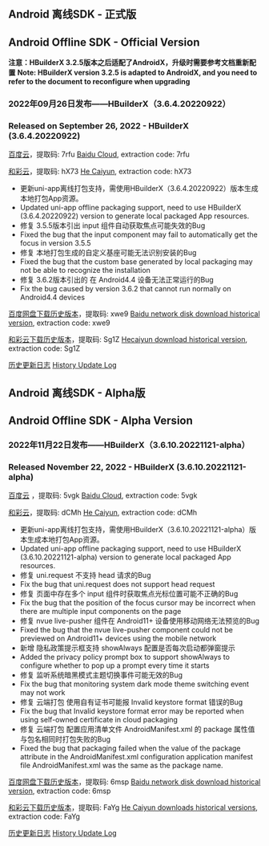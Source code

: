 ## Android 离线SDK - 正式版
## Android Offline SDK - Official Version

**注意：HBuilderX 3.2.5版本之后适配了AndroidX，升级时需要参考文档重新配置**
**Note: HBuilderX version 3.2.5 is adapted to AndroidX, and you need to refer to the document to reconfigure when upgrading**

### 2022年09月26日发布——HBuilderX（3.6.4.20220922）
### Released on September 26, 2022 - HBuilderX (3.6.4.20220922)

[百度云](https://pan.baidu.com/s/14SZ-CjlbaNtGHk3CpamgXQ)，提取码: 7rfu
[Baidu Cloud](https://pan.baidu.com/s/14SZ-CjlbaNtGHk3CpamgXQ), extraction code: 7rfu

[和彩云](https://caiyun.139.com/m/i?115CeU0TNdKlH)，提取码: hX73
[He Caiyun](https://caiyun.139.com/m/i?115CeU0TNdKlH), extraction code: hX73

+ 更新uni-app离线打包支持，需使用HBuilderX（3.6.4.20220922）版本生成本地打包App资源。
+ Updated uni-app offline packaging support, need to use HBuilderX (3.6.4.20220922) version to generate local packaged App resources.
+ 修复 3.5.5版本引出 input 组件自动获取焦点可能失效的Bug
+ Fixed the bug that the input component may fail to automatically get the focus in version 3.5.5
+ 修复 本地打包生成的自定义基座可能无法识别安装的Bug
+ Fixed the bug that the custom base generated by local packaging may not be able to recognize the installation
+ 修复 3.6.2版本引出的 在 Android4.4 设备无法正常运行的Bug
+ Fix the bug caused by version 3.6.2 that cannot run normally on Android4.4 devices

[百度网盘下载历史版本](https://pan.baidu.com/s/1qxxUqh9ifF7mfJ4T46NB4Q)，提取码: xwe9
[Baidu network disk download historical version](https://pan.baidu.com/s/1qxxUqh9ifF7mfJ4T46NB4Q), extraction code: xwe9

[和彩云下载历史版本](https://caiyun.139.com/m/i?115ConOP2fLZy)，提取码: Sg1Z
[Hecaiyun download historical version](https://caiyun.139.com/m/i?115ConOP2fLZy), extraction code: Sg1Z

[历史更新日志](/AppDocs/download/historyRelease/androidRelease.md)
[History Update Log](/AppDocs/download/historyRelease/androidRelease.md)


## Android 离线SDK - Alpha版
## Android Offline SDK - Alpha Version

### 2022年11月22日发布——HBuilderX（3.6.10.20221121-alpha）
### Released November 22, 2022 - HBuilderX (3.6.10.20221121-alpha)

[百度云](https://pan.baidu.com/s/1NLBTW94Im_zg5R38Wiijdg) ，提取码: 5vgk
[Baidu Cloud](https://pan.baidu.com/s/1NLBTW94Im_zg5R38Wiijdg), extraction code: 5vgk

[和彩云](https://caiyun.139.com/m/i?115CoAT1jHOJZ)，提取码: dCMh
[He Caiyun](https://caiyun.139.com/m/i?115CoAT1jHOJZ), extraction code: dCMh

+ 更新uni-app离线打包支持，需使用HBuilderX（3.6.10.20221121-alpha）版本生成本地打包App资源。
+ Updated uni-app offline packaging support, need to use HBuilderX (3.6.10.20221121-alpha) version to generate local packaged App resources.
+ 修复 uni.request 不支持 head 请求的Bug
+ Fix the bug that uni.request does not support head request
+ 修复 页面中存在多个 input 组件时获取焦点光标位置可能不正确的Bug
+ Fix the bug that the position of the focus cursor may be incorrect when there are multiple input components on the page
+ 修复 nvue live-pusher 组件在 Android11+ 设备使用移动网络无法预览的Bug
+ Fixed the bug that the nvue live-pusher component could not be previewed on Android11+ devices using the mobile network
+ 新增 隐私政策提示框支持 showAlways 配置是否每次启动都弹窗提示
+ Added the privacy policy prompt box to support showAlways to configure whether to pop up a prompt every time it starts
+ 修复 监听系统暗黑模式主题切换事件可能无效的Bug
+ Fix the bug that monitoring system dark mode theme switching event may not work
+ 修复 云端打包 使用自有证书可能报 Invalid keystore format 错误的Bug
+ Fix the bug that Invalid keystore format error may be reported when using self-owned certificate in cloud packaging
+ 修复 云端打包 配置应用清单文件 AndroidManifest.xml 的 package 属性值与包名相同时打包失败的Bug
+ Fixed the bug that packaging failed when the value of the package attribute in the AndroidManifest.xml configuration application manifest file AndroidManifest.xml was the same as the package name.

[百度网盘下载历史版本](https://pan.baidu.com/s/10fne34bwxWGtDJTd4PhroA)，提取码: 6msp
[Baidu network disk download historical version](https://pan.baidu.com/s/10fne34bwxWGtDJTd4PhroA), extraction code: 6msp

[和彩云下载历史版本](https://caiyun.139.com/m/i?115CoTUvbt4q9)，提取码: FaYg
[He Caiyun downloads historical versions](https://caiyun.139.com/m/i?115CoTUvbt4q9), extraction code: FaYg

[历史更新日志](/AppDocs/download/historyRelease/androidAlpha.md)
[History Update Log](/AppDocs/download/historyRelease/androidAlpha.md)
